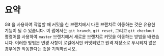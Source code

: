 # 요약

Git 을 사용하여 작업할 때 커밋을 한 브랜치에서 다른 브랜치로 이동하는 것은 유용한 기능이 될 수 있습니다. 이 랩에서는 `git branch`, `git reset`, 그리고 `git checkout` 명령어를 사용하여 `master` 브랜치에서 새로운 브랜치로 커밋을 이동하는 방법을 배웠습니다. 이러한 방법은 변경 사항이 로컬에서만 커밋되었고 원격 저장소로 푸시되지 않은 경우에만 작동한다는 것을 기억하십시오.
